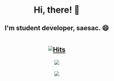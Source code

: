 <h1 align="center">Hi, there! 👋</h1>

<h2 align="center">I'm student developer, saesac. 😄
<br><br>
  
[![Hits](https://hits.seeyoufarm.com/api/count/incr/badge.svg?url=https%3A%2F%2Fgithub.com%2Fsaesac%2Fhit-counter&count_bg=%2379C83D&title_bg=%23555555&icon=&icon_color=%23E7E7E7&title=Visits&edge_flat=false)](https://hits.seeyoufarm.com)

![](https://github-readme-stats.vercel.app/api?username=saesac&show_icons=true&theme=radical&bg_color=toright,#24c6dc,#514a9d)

![](https://github-readme-stats.vercel.app/api/top-langs/?username=saesac&langs_count=8&layout=compact&theme=radical)
</h2>
<!--
**saesac/saesac** is a ✨ _special_ ✨ repository because its `README.md` (this file) appears on your GitHub profile.

Here are some ideas to get you started:

- 🔭 I’m currently working on ...
- 🌱 I’m currently learning ...
- 👯 I’m looking to collaborate on ...
- 🤔 I’m looking for help with ...
- 💬 Ask me about ...
- 📫 How to reach me: ...
- 😄 Pronouns: ...
- ⚡ Fun fact: ...
-->
